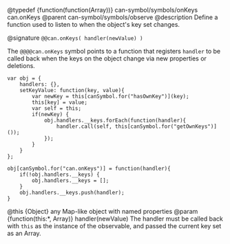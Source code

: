 @typedef {function(function(Array))} can-symbol/symbols/onKeys can.onKeys
@parent can-symbol/symbols/observe
@description Define a function used to listen to when the object's key set changes.

@signature `@@can.onKeys( handler(newValue) )`

The `@@@@can.onKeys` symbol points to a function that registers 
 `handler` to be called back when the keys on the object
 change via new properties or deletions.

```
var obj = {
	handlers: {},
	setKeyValue: function(key, value){
		var newKey = this[canSymbol.for("hasOwnKey")](key);
		this[key] = value;
		var self = this;
		if(newKey) {
			obj.handlers.__keys.forEach(function(handler){
				handler.call(self, this[canSymbol.for("getOwnKeys")]());
			});
		}
	}
};

obj[canSymbol.for("can.onKeys")] = function(handler){
	if(!obj.handlers.__keys) {
		obj.handlers.__keys = [];
	}
	obj.handlers.__keys.push(handler);
}
```

@this {Object} any Map-like object with named properties
@param {function(this:*, Array)} handler(newValue) The handler must be called back with `this` as the instance of the observable, and passed the current key set as an Array.
